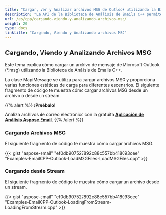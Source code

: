 ```yaml
---
title: "Cargar, Ver y Analizar archivos MSG de Outlook utilizando la Biblioteca de Emails C++"
description: "La API de la Biblioteca de Análisis de Emails C++ permite cargar, ver y analizar archivos MSG de Outlook desde un archivo o desde un stream."
url: /es/cpp/cargando-viendo-y-analizando-archivos-msg/
weight: 20
type: docs
linktitle: "Cargando, Viendo y Analizando archivos MSG"
---
```


## **Cargando, Viendo y Analizando Archivos MSG**
Este tema explica cómo cargar un archivo de mensaje de Microsoft Outlook (*.msg) utilizando la Biblioteca de Análisis de Emails C++. 

La clase MapiMessage se utiliza para cargar archivos MSG y proporciona varias funciones estáticas de carga para diferentes escenarios. El siguiente fragmento de código te muestra cómo cargar archivos MSG desde un archivo o desde un stream.

{{% alert %}}
**¡Pruébalo!**

Analiza archivos de correo electrónico con la gratuita [**Aplicación de Análisis Aspose.Email**](https://products.aspose.app/email/es/parser).
{{% /alert %}}

### **Cargando Archivos MSG**
El siguiente fragmento de código te muestra cómo cargar archivos MSG.

{{< gist "aspose-email" "ef0db907527892c88c557bb418093cee" "Examples-EmailCPP-Outlook-LoadMSGFiles-LoadMSGFiles.cpp" >}}

### **Cargando desde Stream**
El siguiente fragmento de código te muestra cómo cargar un archivo desde un stream.

{{< gist "aspose-email" "ef0db907527892c88c557bb418093cee" "Examples-EmailCPP-Outlook-LoadingFromStream-LoadingFromStream.cpp" >}}